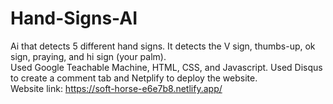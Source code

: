 # Hand-Signs-AI
Ai that detects 5 different hand signs. It detects the V sign, thumbs-up, ok sign, praying, and hi sign (your palm).\
Used Google Teachable Machine, HTML, CSS, and Javascript. Used Disqus to create a comment tab and Netplify to deploy the website.\
Website link: https://soft-horse-e6e7b8.netlify.app/

